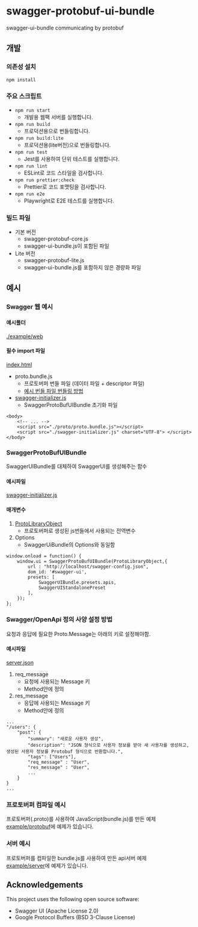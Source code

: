 # swagger-protobuf-ui-bundle
swagger-ui-bundle communicating by protobuf


## 개발
### 의존성 설치
```bash
npm install
```

### 주요 스크립트
-   `npm run start`
    -   개발용 웹팩 서버를 실행합니다.
-   `npm run build`
    -   프로덕션용으로 번들링합니다.
-   `npm run build:lite`
    -   프로덕션용(lite버전)으로 번들링합니다.
-   `npm run test`
    -   Jest를 사용하여 단위 테스트를 실행합니다.
-   `npm run lint`
    -   ESLint로 코드 스타일을 검사합니다.
-   `npm run prettier:check`
    -   Prettier로 코드 포맷팅을 검사합니다.
-   `npm run e2e`
    -   Playwright로 E2E 테스트를 실행합니다.

### 빌드 파일
- 기본 버전
    - swagger-protobuf-core.js
    - swagger-ui-bundle.js이 포함된 파일
- Lite 버전
    - swagger-protobuf-lite.js
    - swagger-ui-bundle.js를 포함하지 않은 경량화 파일

## 예시
### Swagger 웹 예시

#### 예시폴더
[./example/web](./example/web)

#### 필수 import 파일
[index.html](./example/web/index.html)

- proto.bundle.js
    - 프로토버퍼 번들 파일 (데이터 파일 + descriptor 파일)
    - [예시 번들 파일 번들링 방법](./example/protobuf/README.md)
- [swagger-initializer.js](./example/web/swagger-initializer.js)
    - SwaggerProtoBufUIBundle 초기화 파일

```
<body>
    <!-- ... -->
    <script src="./proto/proto.bundle.js"></script>
    <script src="./swagger-initializer.js" charset="UTF-8"> </script>
</body>
```

### SwaggerProtoBufUIBundle
SwaggerUIBundle를 대체하여 SwaggerUI를 생성해주는 함수

#### 예시파일
[swagger-initializer.js](./example/web/swagger-initializer.js)

#### 매개변수
1. [ProtoLibraryObject](./example/protobuf/webpack.config.js#L12)
    - 프로토버퍼로 생성된 js번들에서 사용되는 전역변수
2. Options
    - SwaggerUiBundle의 Options와 동일함
```
window.onload = function() {
	window.ui = SwaggerProtoBufUIBundle(ProtoLibraryObject,{
        url : "http://localhost/swagger-config.json",
        dom_id: '#swagger-ui',
        presets: [
            SwaggerUIBundle.presets.apis,
            SwaggerUIStandalonePreset
        ],
    });
};
```

### Swagger/OpenApi 정의 사양 설정 방법
요청과 응답에 필요한 Proto.Message는 아래의 키로 설정해야함.

#### 예시파일
[server.json](./example/web/server.json)

1. req_message
    - 요청에 사용되는 Message 키
    - Method안에 정의
2. res_message
    - 응답에 사용되는 Message 키
    - Method안에 정의
```
...
"/users": {
    "post": {
        "summary": "새로운 사용자 생성",
        "description": "JSON 형식으로 사용자 정보를 받아 새 사용자를 생성하고, 생성된 사용자 정보를 Protobuf 형식으로 반환합니다.",
        "tags": ["Users"],
        "req_message" : "User",
        "res_message" : "User",
        ...
    }
}
...
```

### 프로토버퍼 컴파일 예시
프로토버퍼(.proto)를 사용하여 JavaScript(bundle.js)를 만든 예제<br/>
[example/protobuf](./example/protobuf)에 예제가 있습니다.

### 서버 예시
프로토버퍼를 컴파일한 bundle.js를 사용하여 만든 api서버 예제<br/>
[example/server](./example/server)에 예제가 있습니다.

## Acknowledgements

This project uses the following open source software:

- Swagger UI (Apache License 2.0)
- Google Protocol Buffers (BSD 3-Clause License)